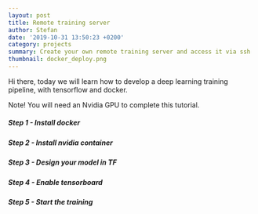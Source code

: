 ```yaml
---
layout: post
title: Remote training server
author: Stefan
date: '2019-10-31 13:50:23 +0200'
category: projects
summary: Create your own remote training server and access it via ssh
thumbnail: docker_deploy.png
---
```


Hi there, today we will learn how to develop a deep learning training pipeline, with tensorflow and docker.

Note! You will need an Nvidia GPU to complete this tutorial.

##### **Step 1** - Install docker

##### **Step 2** - Install nvidia container

##### **Step 3** - Design your model in TF

##### **Step 4** - Enable tensorboard 

##### **Step 5** - Start the training